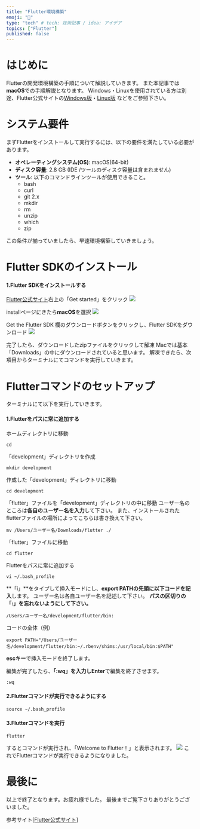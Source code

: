 ```yaml
---
title: "Flutter環境構築"
emoji: "🎃"
type: "tech" # tech: 技術記事 / idea: アイデア
topics: ["Flutter"]
published: false
---
```


# はじめに
Flutterの開発環境構築の手順について解説していきます。
また本記事では**macOS**での手順解説となります。
Windows・Linuxを使用されている方は別途、Flutter公式サイトの[Windows版](https://flutter.dev/docs/get-started/install/windows)・[Linux版](https://flutter.dev/docs/get-started/install/linux) などをご参照下さい。

# システム要件
まずFlutterをインストールして実行するには、以下の要件を満たしている必要があります。

- **オペレーティングシステム(OS)**: macOS(64-bit)
- **ディスク容量**: 2.8 GB (IDE /ツールのディスク容量は含まれません)
- **ツール**: 以下のコマンドラインツールが使用できること。
    - bash
    - curl
    - git 2.x
    - mkdir
    - rm
    - unzip
    - which
    - zip

この条件が揃っていましたら、早速環境構築していきましょう。

# Flutter SDKのインストール

#### 1.Flutter SDKをインストールする
[Flutter公式サイト](https://flutter.dev/)右上の「Get started」をクリック
![](https://storage.googleapis.com/zenn-user-upload/i5w45gdd9sxtngjsdo5nzr28e78d)

installページにきたら**macOS**を選択
![](https://storage.googleapis.com/zenn-user-upload/rq54hyv0p6s8v6y0h5rpsng0wuf9)

Get the Flutter SDK 欄のダウンロードボタンをクリックし、Flutter SDKをダウンロード
![](https://storage.googleapis.com/zenn-user-upload/e1hor8locjnpqz567ce1z5xgvfgh)

完了したら、ダウンロードしたzipファイルをクリックして解凍
Macでは基本「Downloads」の中にダウンロードされていると思います。
解凍できたら、次項目からターミナルにてコマンドを実行していきます。

# Flutterコマンドのセットアップ
ターミナルにて以下を実行していきます。

#### 1.Flutterをパスに常に追加する

ホームディレクトリに移動

```
cd
```

「development」ディレクトリを作成

```
mkdir development
```

作成した「development」ディレクトリに移動

```
cd development
```

「flutter」ファイルを「development」ディレクトリの中に移動
ユーザー名のところは**各自のユーザー名を入力**して下さい。
また、インストールされたflutterファイルの場所によってこちらは書き換えて下さい。

```
mv /Users/ユーザー名/Downloads/flutter ./
```

「flutter」ファイルに移動

```
cd flutter
```

Flutterをパスに常に追加する

```
vi ~/.bash_profile
```

**「i」**をタイプして挿入モードにし、**export PATHの先頭に以下コードを記入**します。
ユーザー名は各自ユーザー名を記述して下さい。
**パスの区切りの「:」を忘れないようにして下さい。**

```
/Users/ユーザー名/development/flutter/bin:
```

コードの全体（例）

`export PATH="/Users/ユーザー名/development/flutter/bin:~/.rbenv/shims:/usr/local/bin:$PATH"`

**escキー**で挿入モードを終了します。

編集が完了したら、**「:wq」を入力しEnter**で編集を終了させます。

```
:wq
```

#### 2.Flutterコマンドが実行できるようにする

```
source ~/.bash_profile
```

#### 3.Flutterコマンドを実行

```
flutter
```

するとコマンドが実行され、「Welcome to Flutter！」と表示されます。
![](https://storage.googleapis.com/zenn-user-upload/hinye0vppkzlluc0pdfb1dcgoqso)
これでFlutterコマンドが実行できるようになりました。

# 最後に
以上で終了となります。お疲れ様でした。
最後までご覧下さりありがとうございました。

参考サイト[[Flutter公式サイト](https://flutter.dev/)]
